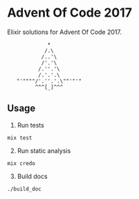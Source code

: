 # Advent Of Code 2017

Elixir solutions for Advent Of Code 2017.

```
             *
            /.\
           /..'\
           /'.'\
          /.''.'\
          /.'.'.\
   "'""""/'.''.'.\""'"'"
         ^^^[_]^^^
```

## Usage

1. Run tests

```
mix test
```

2. Run static analysis

```
mix credo
```

3. Build docs

```
./build_doc
```

